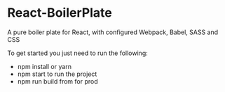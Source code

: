 # React-BoilerPlate
A pure boiler plate for React, with configured Webpack, Babel, SASS and CSS

To get started you just need to run the following:
- npm install or yarn
- npm start to run the project
- npm run build from for prod
